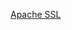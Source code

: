[Apache SSL](https://www.namecheap.com/support/knowledgebase/article.aspx/9423/0/apache-opensslmodssl)
